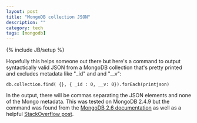 ```yaml
---
layout: post
title: "MongoDB collection JSON"
description: ""
category: tech
tags: [mongodb]
---
```

{% include JB/setup %}

Hopefully this helps someone out there but here's a command to output syntactically valid JSON from a MongoDB
collection that's pretty printed and excludes metadata like "_id" and and "__v":

<pre class="prettyprint"><code>db.collection.find( {}, { _id : 0, __v: 0}).forEach(printjson)</code></pre>

In the output, there will be commas separating the JSON elements and none of the Mongo metadata. This was tested on MongoDB 2.4.9 but the command was found from the [MongoDB 2.6 documentation](http://docs.mongodb.org/manual/reference/method/db.collection.find/#db.collection.find) as well as a helpful
[StackOverflow post](http://stackoverflow.com/questions/6756024/in-mongo-how-do-i-make-the-display-of-results-when-doing-a-find-the-same-as).